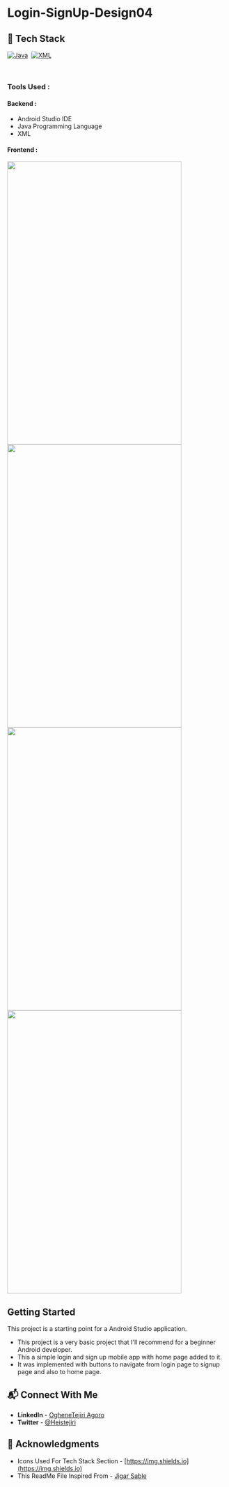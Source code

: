 # Login-SignUp-Design04

## 📌 Tech Stack


[![Java](https://img.shields.io/badge/Java%20-%23E34F26.svg?&style=for-the-badge&logo=Java&logoColor=white)](https://github.com/heistejiri)&nbsp;
[![XML](https://img.shields.io/badge/XML%20-%231572B6.svg?&style=for-the-badge&logo=XML&logoColor=white)](https://github.com/heistejiri)&nbsp;

<br>


### Tools Used :
#### Backend :
  * Android Studio IDE
  * Java Programming Language
  * XML
#### Frontend :
 
 <img src="/screenshots/screenshot1.jpg"  height ="650" width="400"/>
 <img src="/screenshots/screenshot2.jpg" height ="650" width="400" >
 <img src="/screenshots/screenshot3.jpg" height ="650" width="400" >
 <img src="/screenshots/screenshot4.jpg" height ="650" width="400" >
  

## Getting Started

This project is a starting point for a Android Studio application.

- This project is a very basic project that I'll recommend for a beginner Android developer.
- This a simple login and sign up mobile app with home page added to it.
- It was implemented with buttons to navigate from login page to signup page and also to home page.
  

## 📬 Connect With Me

- **LinkedIn** - [OgheneTejiri Agoro](https://www.linkedin.com/in/heistejiri/)
- **Twitter** - [@Heistejiri](https://www.twitter.com/heistejiri)

## 📌 Acknowledgments

- Icons Used For Tech Stack Section - [https://img.shields.io](https://img.shields.io)
- This ReadMe File Inspired From - [Jigar Sable](https://github.com/jigar-sable)
